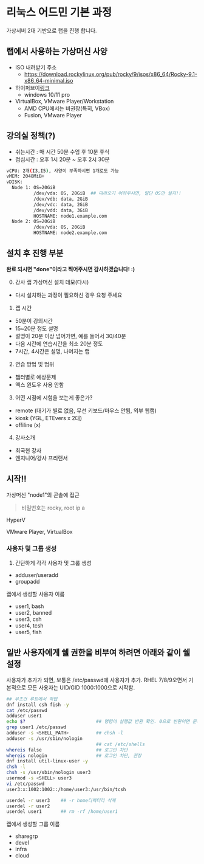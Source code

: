 # 리눅스 어드민 기본 과정

가상서버 2대 기반으로 랩을 진행 합니다.

## 랩에서 사용하는 가상머신 사양
* ISO 내려받기 주소
  - https://download.rockylinux.org/pub/rocky/9/isos/x86_64/Rocky-9.1-x86_64-minimal.iso
* 하이퍼브이[링크](https://learn.microsoft.com/ko-kr/virtualization/hyper-v-on-windows/quick-start/enable-hyper-v)
  - windows 10/11 pro
* VirtualBox, VMware Player/Workstation
  - AMD CPU에서는 비권장(특히, VBox)
  - Fusion, VMware Player

## 강의실 정책(?)

- 쉬는시간 : 매 시간 50분 수업 후 10분 휴식
- 점심시간 : 오후 1시 20분 ~ 오후 2시 30분


```bash
vCPU: 2개(I3,I5), 사양이 부족하시면 1개로도 가능
vMEM: 2048MiB+ 
vDISK: 
  Node 1: OS=20GiB
          /dev/vda: OS, 20GiB  ## 따라오기 어려우시면, 일단 OS만 설치!!
          /dev/vdb: data, 2GiB
          /dev/vdc: data, 2GiB
          /dev/vdd: data, 3GiB
          HOSTNAME: node1.example.com
  Node 2: OS=20GiB
          /dev/vda: OS, 20GiB
          HOSTNAME: node2.example.com
```

## 설치 후 진행 부분

__완료 되시면 "done"이라고 찍어주시면 감사하겠습니다! :)__


0. 강사 랩 가상머신 설치 데모(다시)
  - 다시 설치하는 과정이 필요하신 경우 요청 주세요
1. 랩 시간
  - 50분이 강의시간
  - 15~20분 정도 설명
  - 설명이 20분 이상 넘어가면, 예를 들어서 30/40분
  - 다음 시간에 연습시간을 최소 20분 정도
  - 7시간, 4시간은 설명, 나머지는 랩  
2. 연습 방법 및 범위
  - 챕터별로 예상문제
  - 엑스 윈도우 사용 안함
3. 어떤 시점에 시험을 보는게 좋은가?
  - remote (대기가 별로 없음, 무선 키보드/마우스 안됨, 외부 웹캠)
  - kiosk (YGL, ETEvers x 2대)
  - offiline (x)
4. 강사소개
  - 최국현 강사
  - 엔지니어/강사 프리랜서


## 시작!!

가상머신 "node1"의 콘솔에 접근
>비밀번호는 rocky, root
>ip a 

HyperV 

VMware Player, VirtualBox


### 사용자 및 그룹 생성

1. 간단하게 각각 사용자 및 그룹 생성
  - adduser/useradd
  - groupadd

랩에서 생성할 사용자 이름
- user1, bash
- user2, banned
- user3, csh 
- user4, tcsh
- user5, fish

일반 사용자에게 쉘 권한을 비부여 하려면 아래와 같이 쉘 설정
  - 

사용자가 추가가 되면, 보통은 /etc/passwd에 사용자가 추가.
RHEL 7/8/9오면서 기본적으로 모든 사용자는 UID/GID 1000:1000으로 시작함.
```bash
## 무조건 루트에서 작업
dnf install csh fish -y
cat /etc/passwd
adduser user1
echo $?                          ## 명령어 실행값 반환 확인. 0으로 반환이면 문제가 없음.
grep user1 /etc/passwd
adduser -s <SHELL_PATH>          ## chsh -l
adduser -s /usr/sbin/nologin
                                 ## cat /etc/shells
whereis false                    ## 로그인 차단
whereis nologin                  ## 로그인 차단, 권장
dnf install util-linux-user -y
chsh -l
chsh -s /usr/sbin/nologin user3
usermod -s <SHELL> user3
vi /etc/passwd
user3:x:1002:1002::/home/user3:/usr/bin/tcsh

userdel -r user3    ## -r home디렉터리 삭제
userdel -r user2  
userdel user1       ## rm -rf /home/user1
```



랩에서 생성할 그룹 이름

- sharegrp
- devel
- infra
- cloud